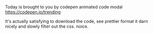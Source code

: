 Today is brought to you by codepen animated code modal https://codepen.io/trending

It's actually satisfying to download the code, see prettier format it darn nicely and slowly filter out the css. noice.
